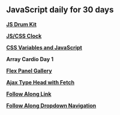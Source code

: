 ## JavaScript daily for 30 days

**[JS Drum Kit](https://eokwukwe.github.io/javascript-30/js_drum_kit/index.html)**

**[JS/CSS Clock](https://eokwukwe.github.io/javascript-30/css_js_clock/index.html)**

**[CSS Variables and JavaScript](https://eokwukwe.github.io/javascript-30/css_variables_and_js/index.html)**

**Array Cardio Day 1**

**[Flex Panel Gallery](https://eokwukwe.github.io/javascript-30/flex_panel_gallery/index.html)**

**[Ajax Type Head with Fetch](https://eokwukwe.github.io/javascript-30/ajax_type_head_with_fetch/index.html)**

**[Follow Along Link](https://eokwukwe.github.io/javascript-30/follow_along_link/index.html)**

**[Follow Along Dropdown Navigation](https://eokwukwe.github.io/javascript-30/follow_along_dropdown_navigation/index.html)**
